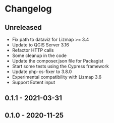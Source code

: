 # Changelog

## Unreleased

* Fix path to dataviz for Lizmap >= 3.4
* Update to QGIS Server 3.16
* Refactor HTTP calls
* Some cleanup in the code
* Update the composer.json file for Packagist
* Start some tests using the Cypress framework
* Update php-cs-fixer to 3.8.0
* Experimental compatibility with Lizmap 3.6
* Support Extent input

## 0.1.1 - 2021-03-31

## 0.1.0 - 2020-11-25
